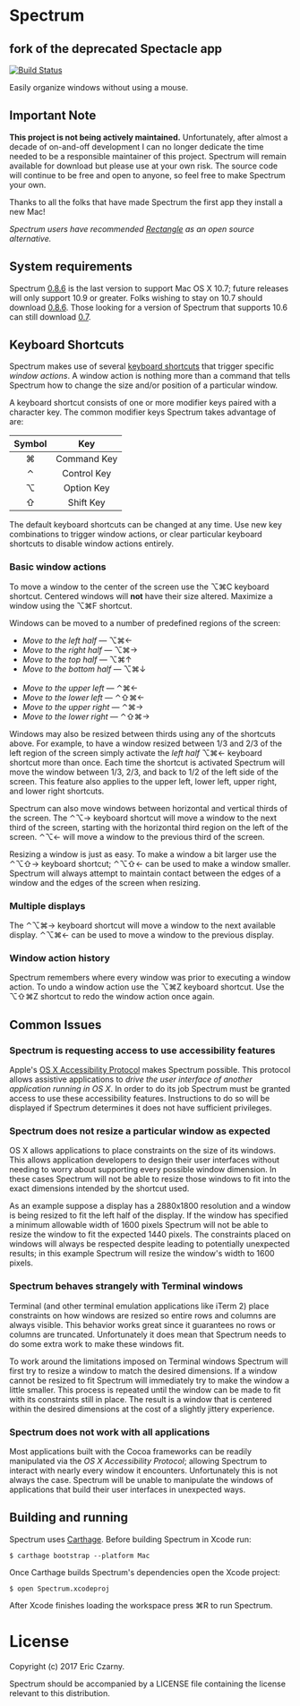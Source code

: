 # Spectrum
## fork of the deprecated Spectacle app

[![Build Status](https://travis-ci.org/eczarny/Spectrum.svg?branch=master)](https://travis-ci.org/eczarny/Spectrum)

Easily organize windows without using a mouse.

## Important Note

**This project is not being actively maintained.** Unfortunately, after almost a decade of on-and-off development I can no longer dedicate the time needed to be a responsible maintainer of this project. Spectrum will remain available for download but please use at your own risk. The source code will continue to be free and open to anyone, so feel free to make Spectrum your own.

Thanks to all the folks that have made Spectrum the first app they install a new Mac!

_Spectrum users have recommended [Rectangle](https://github.com/rxhanson/Rectangle) as an open source alternative._

## System requirements

Spectrum [0.8.6][1] is the last version to support Mac OS X 10.7; future releases will only support 10.9 or greater. Folks wishing to stay on 10.7 should download [0.8.6][1]. Those looking for a version of Spectrum that supports 10.6 can still download [0.7][2].

## Keyboard Shortcuts

Spectrum makes use of several [keyboard shortcuts][3] that trigger specific _window actions_. A window action is nothing more than a command that tells Spectrum how to change the size and/or position of a particular window.

A keyboard shortcut consists of one or more modifier keys paired with a character key. The common modifier keys Spectrum takes advantage of are:

| Symbol    | Key         |
|:---------:|:-----------:|
|  &#8984;  | Command Key |
|  &#8963;  | Control Key |
|  &#8997;  | Option Key  |
|  &#8679;  | Shift Key   |

The default keyboard shortcuts can be changed at any time. Use new key combinations to trigger window actions, or clear particular keyboard shortcuts to disable window actions entirely.

### Basic window actions

To move a window to the center of the screen use the &#8997;&#8984;C keyboard shortcut. Centered windows will __not__ have their size altered. Maximize a window using the &#8997;&#8984;F shortcut.

Windows can be moved to a number of predefined regions of the screen:

- _Move to the left half_ &#8212; &#8997;&#8984;&#8592;
- _Move to the right half_ &#8212; &#8997;&#8984;&#8594;
- _Move to the top half_ &#8212; &#8997;&#8984;&#8593;
- _Move to the bottom half_ &#8212; &#8997;&#8984;&#8595;
<br /><br />
- _Move to the upper left_ &#8212; &#8963;&#8984;&#8592;
- _Move to the lower left_ &#8212; &#8963;&#8679;&#8984;&#8592;
- _Move to the upper right_ &#8212; &#8963;&#8984;&#8594;
- _Move to the lower right_ &#8212; &#8963;&#8679;&#8984;&#8594;

Windows may also be resized between thirds using any of the shortcuts above. For example, to have a window resized between 1/3 and 2/3 of the left region of the screen simply activate the *left half* &#8997;&#8984;&#8592; keyboard shortcut more than once. Each time the shortcut is activated Spectrum will move the window between 1/3, 2/3, and back to 1/2 of the left side of the screen. This feature also applies to the upper left, lower left, upper right, and lower right shortcuts.

Spectrum can also move windows between horizontal and vertical thirds of the screen. The &#8963;&#8997;&#8594; keyboard shortcut will move a window to the next third of the screen, starting with the horizontal third region on the left of the screen. &#8963;&#8997;&#8592; will move a window to the previous third of the screen.

Resizing a window is just as easy. To make a window a bit larger use the &#8963;&#8997;&#8679;&#8594; keyboard shortcut; &#8963;&#8997;&#8679;&#8592; can be used to make a window smaller. Spectrum will always attempt to maintain contact between the edges of a window and the edges of the screen when resizing.

### Multiple displays

The &#8963;&#8997;&#8984;&#8594; keyboard shortcut will move a window to the next available display. &#8963;&#8997;&#8984;&#8592; can be used to move a window to the previous display.

### Window action history

Spectrum remembers where every window was prior to executing a window action. To undo a window action use the &#8997;&#8984;Z keyboard shortcut. Use the &#8997;&#8679;&#8984;Z shortcut to redo the window action once again.

## Common Issues

### Spectrum is requesting access to use accessibility features

Apple's [OS X Accessibility Protocol][4] makes Spectrum possible. This protocol allows assistive applications to _drive the user interface of another application running in OS X_. In order to do its job Spectrum must be granted access to use these accessibility features. Instructions to do so will be displayed if Spectrum determines it does not have sufficient privileges.

### Spectrum does not resize a particular window as expected

OS X allows applications to place constraints on the size of its windows. This allows application developers to design their user interfaces without needing to worry about supporting every possible window dimension. In these cases Spectrum will not be able to resize those windows to fit into the exact dimensions intended by the shortcut used.

As an example suppose a display has a 2880x1800 resolution and a window is being resized to fit the left half of the display. If the window has specified a minimum allowable width of 1600 pixels Spectrum will not be able to resize the window to fit the expected 1440 pixels. The constraints placed on windows will always be respected despite leading to potentially unexpected results; in this example Spectrum will resize the window's width to 1600 pixels.

### Spectrum behaves strangely with Terminal windows

Terminal (and other terminal emulation applications like iTerm 2) place constraints on how windows are resized so entire rows and columns are always visible. This behavior works great since it guarantees no rows or columns are truncated. Unfortunately it does mean that Spectrum needs to do some extra work to make these windows fit.

To work around the limitations imposed on Terminal windows Spectrum will first try to resize a window to match the desired dimensions. If a window cannot be resized to fit Spectrum will immediately try to make the window a little smaller. This process is repeated until the window can be made to fit with its constraints still in place. The result is a window that is centered within the desired dimensions at the cost of a slightly jittery experience.

### Spectrum does not work with all applications

Most applications built with the Cocoa frameworks can be readily manipulated via the _OS X Accessibility Protocol_; allowing Spectrum to interact with nearly every window it encounters. Unfortunately this is not always the case. Spectrum will be unable to manipulate the windows of applications that build their user interfaces in unexpected ways.

## Building and running

Spectrum uses [Carthage][5]. Before building Spectrum in Xcode run:

    $ carthage bootstrap --platform Mac

Once Carthage builds Spectrum's dependencies open the Xcode project:

    $ open Spectrum.xcodeproj

After Xcode finishes loading the workspace press &#8984;R to run Spectrum.

# License

Copyright (c) 2017 Eric Czarny.

Spectrum should be accompanied by a LICENSE file containing the license relevant to this distribution.

[1]: https://s3.amazonaws.com/Spectrum/downloads/Spectrum+0.8.6.zip
[2]: https://s3.amazonaws.com/Spectrum/downloads/Spectrum+0.7.zip
[3]: http://support.apple.com/kb/ht1343
[4]: https://developer.apple.com/library/mac/documentation/Accessibility/Conceptual/AccessibilityMacOSX/OSXAXmodel.html
[5]: https://github.com/Carthage/Carthage

